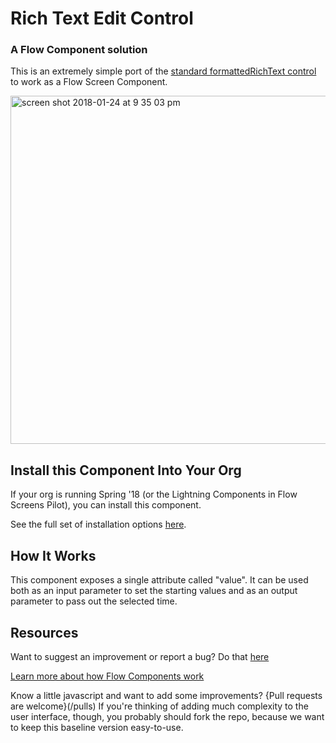 # Rich Text Edit Control #

### A Flow Component solution  ###

This is an extremely simple port of the [standard formattedRichText control](https://developer.salesforce.com/docs/atlas.en-us.lightning.meta/lightning/aura_compref_lightning_formattedRichText.htm) to work as a Flow Screen Component.


<img width="557" alt="screen shot 2018-01-24 at 9 35 03 pm" src="https://user-images.githubusercontent.com/3140883/35372394-8355b92a-014e-11e8-9333-92fb3bf0f4b5.png">

## Install this Component Into Your Org ##

If your org is running Spring '18 (or the Lightning Components in Flow Screens Pilot),  you can install this component.

See the full set of installation options [here](/install.md).

## How It Works ##

This component exposes a single attribute called "value". It can be used both as an input parameter to set the starting values and as an output parameter to pass out the selected time. 


## Resources ##

Want to suggest an improvement or report a bug? Do that [here](/issues)

[Learn more about how Flow Components work](/README.md)

Know a little javascript and want to add some improvements? {Pull requests are welcome}(/pulls) If you're thinking of adding much complexity to the user interface, though, you probably should fork the repo, because we want to keep this baseline version easy-to-use.



